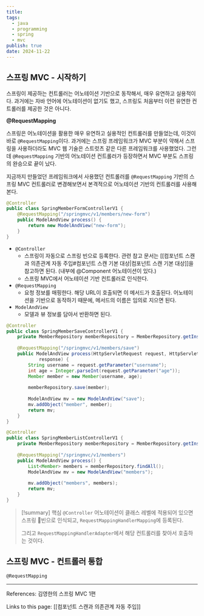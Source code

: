 ```yaml
---
title: 
tags:
  - java
  - programming
  - spring
  - mvc
publish: true
date: 2024-11-22
---
```

## 스프링 MVC - 시작하기
스프링이 제공하는 컨트롤러는 어노테이션 기반으로 동작해서, 매우 유연하고 실용적이다. 과거에는 자바 언어에 어노테이션이 없기도 했고, 스프링도 처음부터 이런 유연한 컨트롤러를 제공한 것은 아니다.

**@RequestMapping**

스프링은 어노테이션을 활용한 매우 유연하고 실용적인 컨트롤러를 만들었는데, 이것이 바로 `@RequestMapping`이다. 과거에는 스프링 프레임워크가 MVC 부분이 약해서 스프링을 사용하더라도 MVC 웹 기술은 스트럿츠 같은 다른 프레임워크를 사용했었다. 그런데 `@RequestMapping` 기반의 어노테이션 컨트롤러가 등장하면서 MVC 부분도 스프링의 완승으로 끝이 났다.

지금까지 만들었던 프레임워크에서 사용했던 컨트롤러를 `@RequestMapping` 기반의 스프링 MVC 컨트롤러로 변경해보면서 본격적으로 어노테이션 기반의 컨트롤러를 사용해본다.

```java title="SpringMemberFormControllerV1.java"
@Controller  
public class SpringMemberFormControllerV1 {  
    @RequestMapping("/springmvc/v1/members/new-form")  
    public ModelAndView process() {  
        return new ModelAndView("new-form");  
    }  
}
```

- `@Controller`
	- 스프링이 자동으로 스프링 빈으로 등록한다. 관련 참고 문서는 [[컴포넌트 스캔과 의존관계 자동 주입#컴포넌트 스캔 기본 대상|컴포넌트 스캔 기본 대상]]을 참고하면 된다. (내부에 @Component 어노테이션이 있다.)
	- 스프링 MVC에서 어노테이션 기반 컨트롤러로 인식한다.
- `@RequestMapping`
	- 요청 정보를 매핑한다. 해당 URL이 호출되면 이 메서드가 호출된다. 어노테이션을 기반으로 동작하기 때문에, 메서드의 이름은 임의로 지으면 된다.
- `ModelAndView`
	- 모델과 뷰 정보를 담아서 반환하면 된다.


```java title="SpringMemberSaveControllerV1.java"
@Controller  
public class SpringMemberSaveControllerV1 {  
    private MemberRepository memberRepository = MemberRepository.getInstance();  
  
    @RequestMapping("/springmvc/v1/members/save")  
    public ModelAndView process(HttpServletRequest request, HttpServletResponse  
            response) {  
        String username = request.getParameter("username");  
        int age = Integer.parseInt(request.getParameter("age"));  
        Member member = new Member(username, age);  
  
        memberRepository.save(member);  
  
        ModelAndView mv = new ModelAndView("save");  
        mv.addObject("member", member);  
        return mv;  
    }  
}
```


```java title="SpringMemberListControllerV1.java"
@Controller  
public class SpringMemberListControllerV1 {  
    private MemberRepository memberRepository = MemberRepository.getInstance();  
  
    @RequestMapping("/springmvc/v1/members")  
    public ModelAndView process() {  
        List<Member> members = memberRepository.findAll();  
        ModelAndView mv = new ModelAndView("members");  
  
        mv.addObject("members", members);  
        return mv;  
    }  
}
```

> [!summary] 핵심
> `@Controller` 어노테이션이 클래스 레벨에 적용되어 있으면 스프링 빈으로 인식되고, `RequestMappingHandlerMapping`에 등록된다.
> 
> 그리고 `RequestMappingHandlerAdapter`에서 해당 컨트롤러를 찾아서 호출하는 것이다.

## 스프링 MVC - 컨트롤러 통합
`@RequestMapping`


---
References: 김영한의 스프링 MVC 1편

Links to this page: [[컴포넌트 스캔과 의존관계 자동 주입]]
